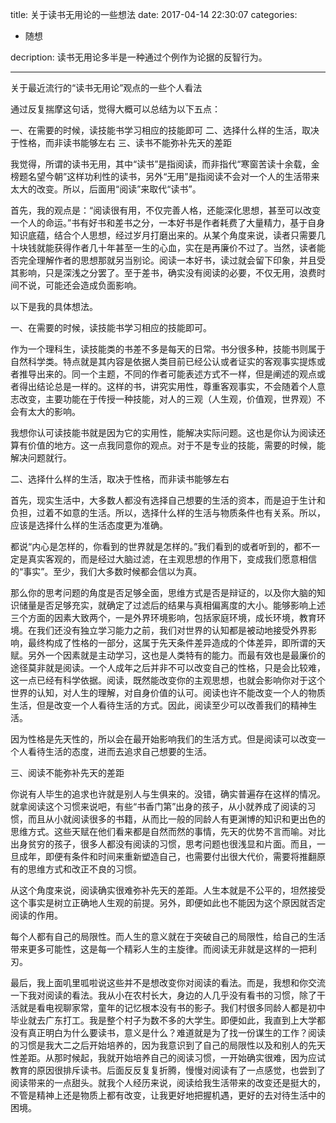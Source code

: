 title: 关于读书无用论的一些想法
date: 2017-04-14 22:30:07
categories: 
- 随想

decription: 读书无用论多半是一种通过个例作为论据的反智行为。

---

关于最近流行的“读书无用论”观点的一些个人看法

通过反复揣摩这句话，觉得大概可以总结为以下五点：

一、在需要的时候，读技能书学习相应的技能即可
二、选择什么样的生活，取决于性格，而非读书能够左右
三、读书不能弥补先天的差距

我觉得，所谓的读书无用，其中“读书”是指阅读，而非指代“寒窗苦读十余载，金榜题名望今朝”这样功利性的读书，另外“无用”是指阅读不会对一个人的生活带来太大的改变。所以，后面用“阅读”来取代“读书”。

<!-- more -->

首先，我的观点是：“阅读很有用，不仅完善人格，还能深化思想，甚至可以改变一个人的命运。”书有好书和差书之分，一本好书是作者耗费了大量精力，基于自身知识底蕴，结合个人思想，经过岁月打磨出来的。从某个角度来说，读者只需要几十块钱就能获得作者几十年甚至一生的心血，实在是再廉价不过了。当然，读者能否完全理解作者的思想那就另当别论。阅读一本好书，读过就会留下印象，并且受其影响，只是深浅之分罢了。至于差书，确实没有阅读的必要，不仅无用，浪费时间不说，可能还会造成负面影响。

以下是我的具体想法。

一、在需要的时候，读技能书学习相应的技能即可。

作为一个理科生，读技能类的书差不多是每天的日常。书分很多种，技能书则属于自然科学类。特点就是其内容是依据人类目前已经公认或者证实的客观事实提炼或者推导出来的。同一个主题，不同的作者可能表述方式不一样，但是阐述的观点或者得出结论总是一样的。这样的书，讲究实用性，尊重客观事实，不会随着个人意志改变，主要功能在于传授一种技能，对人的三观（人生观，价值观，世界观）不会有太大的影响。

我想你认可读技能书就是因为它的实用性，能解决实际问题。这也是你认为阅读还算有价值的地方。这一点我同意你的观点。对于不是专业的技能，需要的时候，能解决问题就行。

二、选择什么样的生活，取决于性格，而非读书能够左右

首先，现实生活中，大多数人都没有选择自己想要的生活的资本，而是迫于生计和负担，过着不如意的生活。所以，选择什么样的生活与物质条件也有关系。所以，应该是选择什么样的生活态度更为准确。

都说“内心是怎样的，你看到的世界就是怎样的。”我们看到的或者听到的，都不一定是真实客观的，而是经过大脑过滤，在主观思想的作用下，变成我们愿意相信的“事实”。至少，我们大多数时候都会信以为真。

那么你的思考问题的角度是否足够全面，思维方式是否是辩证的，以及你大脑的知识储量是否足够充实，就确定了过滤后的结果与真相偏离度的大小。能够影响上述三个方面的因素大致两个，一是外界环境影响，包括家庭环境，成长环境，教育环境。在我们还没有独立学习能力之前，我们对世界的认知都是被动地接受外界影响，最终构成了性格的一部分，这属于先天条件差异造成的个体差异，即所谓的天赋。另外一个因素就是主动学习，这也是人类特有的能力。而最有效也是最廉价的途径莫非就是阅读。一个人成年之后并非不可以改变自己的性格，只是会比较难，这一点已经有科学依据。阅读，既然能改变你的主观思想，也就会影响你对于这个世界的认知，对人生的理解，对自身价值的认可。阅读也许不能改变一个人的物质生活，但是改变一个人看待生活的方式。因此，阅读至少可以改善我们的精神生活。

因为性格是先天性的，所以会在最开始影响我们的生活方式。但是阅读可以改变一个人看待生活的态度，进而去追求自己想要的生活。

三、阅读不能弥补先天的差距

你说有人毕生的追求也许就是别人与生俱来的。没错，确实普遍存在这样的情况。就拿阅读这个习惯来说吧，有些“书香门第”出身的孩子，从小就养成了阅读的习惯，而且从小就阅读很多的书籍，从而比一般的同龄人有更渊博的知识和更出色的思维方式。这些天赋在他们看来都是自然而然的事情，先天的优势不言而喻。对比出身贫穷的孩子，很多人都没有阅读的习惯，思考问题也很浅显和片面。而且，一旦成年，即便有条件和时间来重新塑造自己，也需要付出很大代价，需要将推翻原有的思维方式和改正不良的习惯。

从这个角度来说，阅读确实很难弥补先天的差距。人生本就是不公平的，坦然接受这个事实是树立正确地人生观的前提。另外，即便如此也不能因为这个原因就否定阅读的作用。

每个人都有自己的局限性。而人生的意义就在于突破自己的局限性，给自己的生活带来更多可能性，这是每一个精彩人生的主旋律。而阅读无非就是这样的一把利刃。

最后，我上面叽里呱啦说这些并不是想改变你对阅读的看法。而是，我想和你交流一下我对阅读的看法。我从小在农村长大，身边的人几乎没有看书的习惯，除了干活就是看电视聊家常，童年的记忆根本没有书的影子。我们村很多同龄人都是初中毕业就去广东打工。我是整个村子为数不多的大学生。即便如此，我直到上大学都没有真正明白为什么要读书，意义是什么？难道就是为了找一份谋生的工作？阅读的习惯是我大二之后开始培养的，因为我意识到了自己的局限性以及和别人的先天性差距。从那时候起，我就开始培养自己的阅读习惯，一开始确实很难，因为应试教育的原因很排斥读书。后面反反复复折腾，慢慢对阅读有了一点感觉，也尝到了阅读带来的一点甜头。就我个人经历来说，阅读给我生活带来的改变还是挺大的，不管是精神上还是物质上都有改变，让我更好地把握机遇，更好的去对待生活中的困境。
